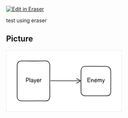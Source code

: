 <p><a target="_blank" href="https://app.eraser.io/workspace/0YgKrRirHawx2zH9FQvE" id="edit-in-eraser-github-link"><img alt="Edit in Eraser" src="https://firebasestorage.googleapis.com/v0/b/second-petal-295822.appspot.com/o/images%2Fgithub%2FOpen%20in%20Eraser.svg?alt=media&amp;token=968381c8-a7e7-472a-8ed6-4a6626da5501"></a></p>

test using eraser

## Picture
![Figure 1](/.eraser/0YgKrRirHawx2zH9FQvE___8BWJ0QLbQudx418WATNBjFnWJ7Q2___---figure---7EsYwri-7vz2f7_h-Gl0I---figure---ZswX679FbQSSmCDqvaTFLw.png "Figure 1")





<!--- Eraser file: https://app.eraser.io/workspace/0YgKrRirHawx2zH9FQvE --->